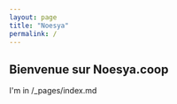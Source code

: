 ```yaml
---
layout: page
title: "Noesya"
permalink: /
---
```

## Bienvenue sur Noesya.coop

I'm in /_pages/index.md